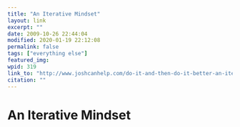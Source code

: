 ```yaml
---
title: "An Iterative Mindset"
layout: link
excerpt: ""
date: 2009-10-26 22:44:04
modified: 2020-01-19 22:12:08
permalink: false
tags: ["everything else"]
featured_img: 
wpid: 319
link_to: "http://www.joshcanhelp.com/do-it-and-then-do-it-better-an-iterative-mindset"
citation: ""
---
```


# An Iterative Mindset

